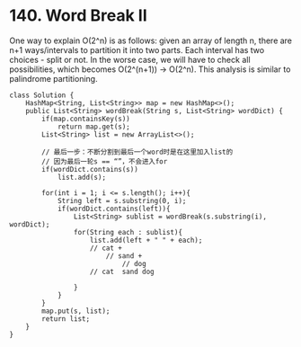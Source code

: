 # 140. Word Break II

One way to explain O(2^n) is as follows: given an array of length n, there are n+1 ways/intervals to partition it into two parts. Each interval has two choices - split or not. In the worse case, we will have to check all possibilities, which becomes O(2^(n+1)) -> O(2^n). This analysis is similar to palindrome partitioning.

```
class Solution {
    HashMap<String, List<String>> map = new HashMap<>();
    public List<String> wordBreak(String s, List<String> wordDict) {
        if(map.containsKey(s))
            return map.get(s);
        List<String> list = new ArrayList<>();
        
        // 最后一步：不断分割到最后一个word时是在这里加入list的
        // 因为最后一轮s == “”，不会进入for
        if(wordDict.contains(s))
            list.add(s);
        
        for(int i = 1; i <= s.length(); i++){
            String left = s.substring(0, i);
            if(wordDict.contains(left)){
                List<String> sublist = wordBreak(s.substring(i), wordDict);
                for(String each : sublist){
                    list.add(left + " " + each);
                    // cat + 
                        // sand +
                            // dog
                    // cat  sand dog
          
                }
            }
        }
        map.put(s, list);
        return list;
    }
}
```
